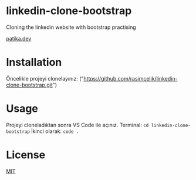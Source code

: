 # linkedin-clone-bootstrap

Cloning the linkedin website with bootstrap practising

[patika.dev](https://www.patika.dev)

# Installation

Öncelikle projeyi clonelayınız: ("https://github.com/rasimcelik/linkedin-clone-bootstrap.git")

# Usage

Projeyi cloneladıktan sonra VS Code ile açınız.
Terminal:
`cd linkedin-clone-bootstrap`
İkinci olarak:
`code .`

# License

[MIT](https://choosealicense.com/licenses/mit/)
